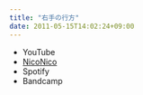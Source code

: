 ```yaml
---
title: "右手の行方"
date: 2011-05-15T14:02:24+09:00
---
```


- YouTube
- [NicoNico](https://nico.ms/sm14460028)
- Spotify
- Bandcamp

